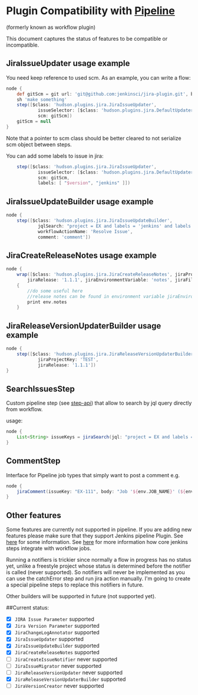 # Plugin Compatibility with [Pipeline](https://github.com/jenkinsci/workflow-plugin)
(formerly known as workflow plugin)

This document captures the status of features to be compatible or incompatible.

## JiraIssueUpdater usage example

You need keep reference to used scm.
As an example, you can write a flow:

```groovy
node {
    def gitScm = git url: 'git@github.com:jenkinsci/jira-plugin.git', branch: 'master'
    sh 'make something'
    step([$class: 'hudson.plugins.jira.JiraIssueUpdater', 
            issueSelector: [$class: 'hudson.plugins.jira.DefaultUpdaterIssueSelector'], 
            scm: gitScm])            
    gitScm = null
}
```

Note that a pointer to scm class should be better cleared to not serialize scm object between steps.

You can add some labels to issue in jira:
```groovy
    step([$class: 'hudson.plugins.jira.JiraIssueUpdater', 
            issueSelector: [$class: 'hudson.plugins.jira.DefaultUpdaterIssueSelector'], 
            scm: gitScm,
            labels: [ "$version", "jenkins" ]])            
```

## JiraIssueUpdateBuilder  usage example

```groovy
node {
    step([$class: 'hudson.plugins.jira.JiraIssueUpdateBuilder', 
            jqlSearch: "project = EX and labels = 'jenkins' and labels = '${version}'",
            workflowActionName: 'Resolve Issue',
            comment: 'comment'])
```

## JiraCreateReleaseNotes usage example

```groovy
node {
    wrap([$class: 'hudson.plugins.jira.JiraCreateReleaseNotes', jiraProjectKey: 'TST', 
	    jiraRelease: '1.1.1', jiraEnvironmentVariable: 'notes', jiraFilter: 'status in (Resolved, Closed)']) 
	{
        //do some useful here
		//release notes can be found in environment variable jiraEnvironmentVariable
		print env.notes
    }

```

## JiraReleaseVersionUpdaterBuilder usage example

```groovy
node {
    step([$class: 'hudson.plugins.jira.JiraReleaseVersionUpdaterBuilder', 
            jiraProjectKey: 'TEST', 
            jiraRelease: '1.1.1'])            
}
```

## SearchIssuesStep

Custom pipeline step (see [step-api](https://github.com/jenkinsci/workflow-plugin/blob/master/step-api/README.md)) that allow to search by jql query directly from workflow.

usage:
```groovy
node {
    List<String> issueKeys = jiraSearch(jql: "project = EX and labels = 'jenkins' and labels = '${version}'")	
}
```

## CommentStep

Interface for Pipeline job types that simply want to post a comment e.g.
```groovy
node {
    jiraComment(issueKey: "EX-111", body: "Job '${env.JOB_NAME}' (${env.BUILD_NUMBER}) builded. Please go to ${env.BUILD_URL}.")
}
```

## Other features

Some features are currently not supported in pipeline.
If you are adding new features please make sure that they support Jenkins pipeline Plugin.
See [here](https://github.com/jenkinsci/workflow-plugin/blob/master/COMPATIBILITY.md) for some information.
See [here](https://github.com/jenkinsci/workflow-plugin/blob/master/basic-steps/CORE-STEPS.md) for more information how core jenkins steps integrate with workflow jobs.

Running a notifiers is trickier since normally a flow in progress has no status yet, unlike a freestyle project whose status is determined before the notifier is called (never supported).
So notifiers will never be implemented as you can use the catchError step and run jira action manually.
I'm going to create a special pipeline steps to replace this notifiers in future.

Other builders will be supported in future (not supported yet).

##Current status:

- [X] `JIRA Issue Parameter` supported
- [X] `Jira Version Parameter` supported
- [X] `JiraChangeLogAnnotator` supported
- [X] `JiraIssueUpdater` supported
- [X] `JiraIssueUpdateBuilder` supported
- [X] `JiraCreateReleaseNotes` supported
- [ ] `JiraCreateIssueNotifier` never supported
- [ ] `JiraIssueMigrator` never supported
- [ ] `JiraReleaseVersionUpdater` never supported
- [X] `JiraReleaseVersionUpdaterBuilder` supported
- [ ] `JiraVersionCreator` never supported
